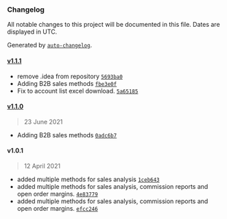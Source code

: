 ### Changelog

All notable changes to this project will be documented in this file. Dates are displayed in UTC.

Generated by [`auto-changelog`](https://github.com/CookPete/auto-changelog).

#### [v1.1.1](https://github.com/UtahGooner/api-sales/compare/v1.1.0...v1.1.1)

- remove .idea from repository [`5693ba0`](https://github.com/UtahGooner/api-sales/commit/5693ba0817b02bbcf34114eacc84ca4dac7ad0f3)
- Adding B2B sales methods [`fbe3e0f`](https://github.com/UtahGooner/api-sales/commit/fbe3e0fd4c436c6c4fc76b63db7ed4f04c0c37e7)
- Fix to account list excel download. [`5a65185`](https://github.com/UtahGooner/api-sales/commit/5a6518550f05bcb4bf42addefa4da892ff35c54f)

#### [v1.1.0](https://github.com/UtahGooner/api-sales/compare/v1.0.1...v1.1.0)

> 23 June 2021

- Adding B2B sales methods [`0adc6b7`](https://github.com/UtahGooner/api-sales/commit/0adc6b731e72eae85fb21ec61220b193524f241c)

#### v1.0.1

> 12 April 2021

- added multiple methods for sales analysis [`1ceb643`](https://github.com/UtahGooner/api-sales/commit/1ceb6434753b82294e71a6a1880ee9ba1b9e35a1)
- added multiple methods for sales analysis, commission reports and open order margins. [`4e83779`](https://github.com/UtahGooner/api-sales/commit/4e83779fa2b73c7d98ba2d83479f531ec1f91063)
- added multiple methods for sales analysis, commission reports and open order margins. [`efcc246`](https://github.com/UtahGooner/api-sales/commit/efcc246168687110194d03fe78735e95e21de63d)
